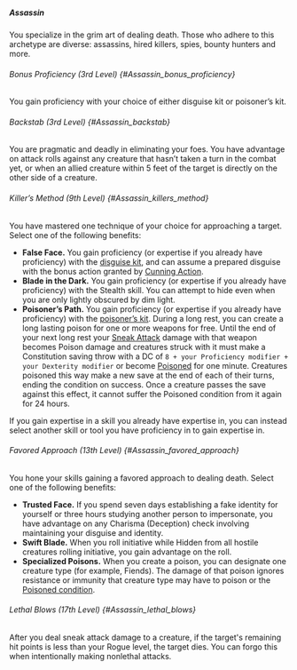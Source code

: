 ##### Assassin

You specialize in the grim art of dealing death.
Those who adhere to this archetype are diverse: assassins, hired killers, spies, bounty hunters and more.

###### Bonus Proficiency (3rd Level) {#Assassin_bonus_proficiency}

You gain proficiency with your choice of either disguise kit or poisoner’s kit.

###### Backstab (3rd Level) {#Assassin_backstab}

You are pragmatic and deadly in eliminating your foes.
You have advantage on attack rolls against any creature that hasn’t taken a turn in the combat yet, or when an allied creature within 5 feet of the target is directly on the other side of a creature.

###### Killer’s Method (9th Level) {#Assassin_killers_method}

You have mastered one technique of your choice for approaching a target.
Select one of the following benefits:

- **False Face.**
  You gain proficiency (or expertise if you already have proficiency) with the [disguise kit](#Tools_tools), and can assume a prepared disguise with the bonus action granted by [Cunning Action](#Rogue_cunning_action).
- **Blade in the Dark.**
  You gain proficiency (or expertise if you already have proficiency) with the Stealth skill.
  You can attempt to hide even when you are only lightly obscured by dim light.
- **Poisoner’s Path.**
  You gain proficiency (or expertise if you already have proficiency) with the [poisoner’s kit](#Tools_tools).
  During a long rest, you can create a long lasting poison for one or more weapons for free.
  Until the end of your next long rest your [Sneak Attack](#Rogue_sneak_attack) damage with that weapon becomes Poison damage and creatures struck with it must make a Constitution saving throw with a DC of `8 + your Proficiency modifier + your Dexterity modifier` or become [Poisoned](#Conditions_poisoned) for one minute.
  Creatures poisoned this way make a new save at the end of each of their turns, ending the condition on success.
  Once a creature passes the save against this effect, it cannot suffer the Poisoned condition from it again for 24 hours.

If you gain expertise in a skill you already have expertise in, you can instead select another skill or tool you have proficiency in to gain expertise in.

###### Favored Approach (13th Level) {#Assassin_favored_approach}

You hone your skills gaining a favored approach to dealing death.
Select one of the following benefits:

- **Trusted Face.**
  If you spend seven days establishing a fake identity for yourself or three hours studying another person to impersonate, you have advantage on any Charisma (Deception) check involving maintaining your disguise and identity.
- **Swift Blade.**
  When you roll initiative while Hidden from all hostile creatures rolling initiative, you gain advantage on the roll.
- **Specialized Poisons.**
  When you create a poison, you can designate one creature type (for example, Fiends).
  The damage of that poison ignores resistance or immunity that creature type may have to poison or the [Poisoned condition](#Conditions_poisoned).

###### Lethal Blows (17th Level) {#Assassin_lethal_blows}

After you deal sneak attack damage to a creature, if the target's remaining hit points is less than your Rogue level, the target dies.
You can forgo this when intentionally making nonlethal attacks.
